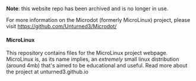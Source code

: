 __Note__: this website repo has been archived and is no longer in use.

For more information on the Microdot (formerly MicroLinux) project, please visit https://github.com/Unturned3/Microdot/

#### MicroLinux 
This repository contains files for the MicroLinux project webpage.
MicroLinux is, as its name implies, an _extremely_ small linux distribution (around 4mb) that's aimed to be educational and useful.
Read more about the project at unturned3.github.io
